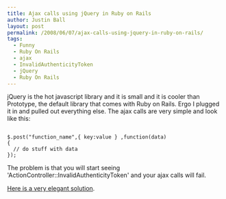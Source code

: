 ```yaml
---
title: Ajax calls using jQuery in Ruby on Rails
author: Justin Ball
layout: post
permalink: /2008/06/07/ajax-calls-using-jquery-in-ruby-on-rails/
tags:
  - Funny
  - Ruby On Rails
  - ajax
  - InvalidAuthenticityToken
  - jQuery
  - Ruby On Rails
---
```


jQuery is the hot javascript library and it is small and it is cooler than Prototype, the default library that comes with Ruby on Rails.  Ergo I plugged it in and pulled out everything else.  The ajax calls are very simple and look like this:


<pre><code class="javascript">
$.post("function_name",{ key:value } ,function(data)
{
  // do stuff with data
});
</pre></code>

The problem is that you will start seeing 'ActionController::InvalidAuthenticityToken' and your ajax calls will fail.

<a href="http://henrik.nyh.se/2008/05/rails-authenticity-token-with-jquery">Here is a very elegant solution</a>.
